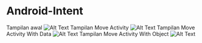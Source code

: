 # Android-Intent
Tampilan awal
![Alt Text](https://github.com/arifin-ilham/Android-Intent/blob/main/tampilan%20awal.jpeg)
Tampilan Move Activity
![Alt Text](https://github.com/arifin-ilham/Android-Intent/blob/main/tampilan%20mmove%20activity.jpeg)
Tampilan Move Activity With Data
![Alt Text](https://github.com/arifin-ilham/Android-Intent/blob/main/tampilan%20move%20activity%20with%20data.jpeg)
Tampilan Move Activity With Object
![Alt Text](https://github.com/arifin-ilham/Android-Intent/blob/main/tampilan%20move%20with%20object.jpeg)
